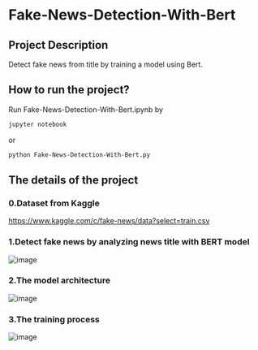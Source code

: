 # Fake-News-Detection-With-Bert
## Project Description
Detect fake news from title by training a model using Bert.
## How to run the project?

Run Fake-News-Detection-With-Bert.ipynb by
```sh
jupyter notebook
```
or 
```sh
python Fake-News-Detection-With-Bert.py
```

## The details of the project
### 0.Dataset from Kaggle 
https://www.kaggle.com/c/fake-news/data?select=train.csv

### 1.Detect fake news by analyzing news title with BERT model
![image](https://user-images.githubusercontent.com/76461262/156306245-febbbeb5-0588-4c59-9169-f38d269231fd.png)

### 2.The model architecture
![image](https://user-images.githubusercontent.com/76461262/156306336-7f74ec08-3d32-4544-9bb2-1117cff0bce6.png)

### 3.The training process
![image](https://user-images.githubusercontent.com/76461262/156306381-1680a1e4-2792-4eec-8431-8a743bc9d229.png)
